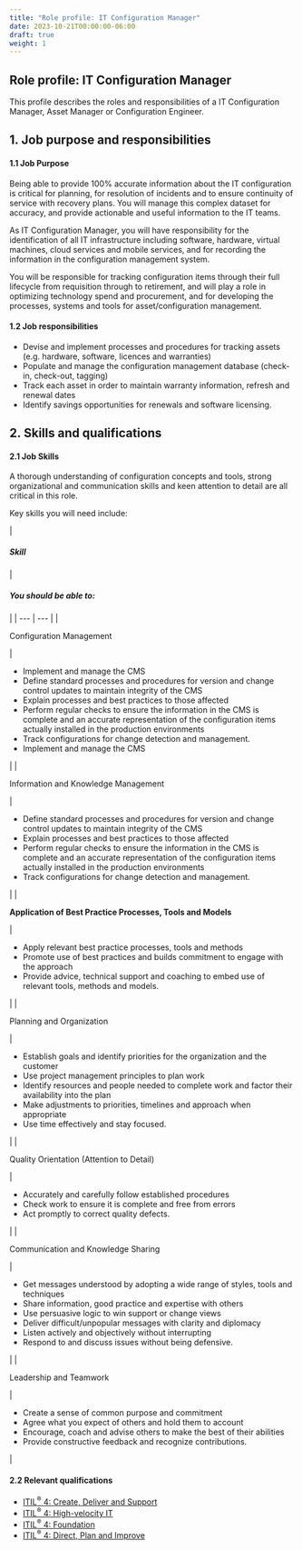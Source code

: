 ```yaml
---
title: "Role profile: IT Configuration Manager"
date: 2023-10-21T00:00:00-06:00
draft: true
weight: 1
---
```


## Role profile: IT Configuration Manager

This profile describes the roles and responsibilities of a IT Configuration Manager, Asset Manager or Configuration Engineer.

## 1. Job purpose and responsibilities

#### 1.1 Job Purpose

Being able to provide 100% accurate information about the IT configuration is critical for planning, for resolution of incidents and to ensure continuity of service with recovery plans. You will manage this complex dataset for accuracy, and provide actionable and useful information to the IT teams.

As IT Configuration Manager, you will have responsibility for the identification of all IT infrastructure including software, hardware, virtual machines, cloud services and mobile services, and for recording the information in the configuration management system.

You will be responsible for tracking configuration items through their full lifecycle from requisition through to retirement, and will play a role in optimizing technology spend and procurement, and for developing the processes, systems and tools for asset/configuration management.

#### 1.2 Job responsibilities

*   Devise and implement processes and procedures for tracking assets (e.g. hardware, software, licences and warranties)
*   Populate and manage the configuration management database (check-in, check-out, tagging)
*   Track each asset in order to maintain warranty information, refresh and renewal dates
*   Identify savings opportunities for renewals and software licensing.

## 2. Skills and qualifications

#### 2.1 Job Skills

A thorough understanding of configuration concepts and tools, strong organizational and communication skills and keen attention to detail are all critical in this role.

Key skills you will need include:

| 
##### **Skill**

 | 

##### **You should be able to:**

 |
| --- | --- |
| 

Configuration Management

 | 

*   Implement and manage the CMS
*   Define standard processes and procedures for version and change control updates to maintain integrity of the CMS
*   Explain processes and best practices to those affected
*   Perform regular checks to ensure the information in the CMS is complete and an accurate representation of the configuration items actually installed in the production environments
*   Track configurations for change detection and management.
*   Implement and manage the CMS

 |
| 

Information and Knowledge Management

 | 

*   Define standard processes and procedures for version and change control updates to maintain integrity of the CMS
*   Explain processes and best practices to those affected
*   Perform regular checks to ensure the information in the CMS is complete and an accurate representation of the configuration items actually installed in the production environments
*   Track configurations for change detection and management.

 |
| 

**Application of Best Practice Processes, Tools and Models**

 | 

*   Apply relevant best practice processes, tools and methods
*   Promote use of best practices and builds commitment to engage with the approach
*   Provide advice, technical support and coaching to embed use of relevant tools, methods and models.

 |
| 

Planning and Organization

 | 

*   Establish goals and identify priorities for the organization and the customer
*   Use project management principles to plan work
*   Identify resources and people needed to complete work and factor their availability into the plan
*   Make adjustments to priorities, timelines and approach when appropriate
*   Use time effectively and stay focused.

 |
| 

Quality Orientation (Attention to Detail)

 | 

*   Accurately and carefully follow established procedures
*   Check work to ensure it is complete and free from errors
*   Act promptly to correct quality defects.

 |
| 

Communication and Knowledge Sharing

 | 

*   Get messages understood by adopting a wide range of styles, tools and techniques
*   Share information, good practice and expertise with others
*   Use persuasive logic to win support or change views
*   Deliver difficult/unpopular messages with clarity and diplomacy
*   Listen actively and objectively without interrupting
*   Respond to and discuss issues without being defensive.

 |
| 

Leadership and Teamwork

 | 

*   Create a sense of common purpose and commitment
*   Agree what you expect of others and hold them to account
*   Encourage, coach and advise others to make the best of their abilities
*   Provide constructive feedback and recognize contributions.

 |

#### 2.2 Relevant qualifications

*   [ITIL<sup>®</sup> 4: Create, Deliver and Support](https://www.axelos.com/certifications/itil-service-management/managing-professional/create-deliver-and-support)
*   [ITIL<sup>®</sup> 4: High-velocity IT](https://www.axelos.com/certifications/itil-service-management/managing-professional/high-velocity-it)
*   [ITIL<sup>®</sup> 4: Foundation](https://www.axelos.com/certifications/itil-service-management/itil-4-foundation)
*   [ITIL<sup>®</sup> 4: Direct, Plan and Improve](https://www.axelos.com/certifications/itil-service-management/managing-professional/direct-plan-and-improve)
